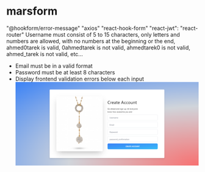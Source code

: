 # marsform
"@hookform/error-message"
"axios"
"react-hook-form"
"react-jwt":
"react-router"
Username must consist of 5 to 15 characters, only letters and numbers are allowed, with no
numbers at the beginning or the end, ahmed0tarek is valid, 0ahmedtarek is not valid,
ahmedtarek0 is not valid, ahmed_tarek is not valid, etc...
- Email must be in a valid format
- Password must be at least 8 characters
- Display frontend validation errors below each input
![img](/reg%20form1.png)
